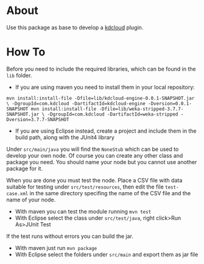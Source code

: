 # About

Use this package as base to develop a [kdcloud](http:///github.com/vispax/kd-cloud) plugin.

# How To

Before you need to include the required libraries, which can be found in the `lib` folder.
+ If you are using maven you need to install them in your local repository:

`mvn install:install-file -Dfile=lib/kdcloud-engine-0.0.1-SNAPSHOT.jar \
	 -DgroupId=com.kdcloud -DartifactId=kdcloud-engine -Dversion=0.0.1-SNAPSHOT
mvn install:install-file -Dfile=lib/weka-stripped-3.7.7-SNAPSHOT.jar \
	 -DgroupId=com.kdcloud -DartifactId=weka-stripped -Dversion=3.7.7-SNAPSHOT`

+ If you are using Eclipse instead, create a project and include them in the build path, along with the JUnit4 library

Under `src/main/java` you will find the `NoneStub` which can be used to develop your own node. Of course you can create any other class and package you need. You should name your node but you cannot use another package for it.

When you are done you must test the node. Place a CSV file with data suitable for testing under `src/test/resources`, then edit the file `test-case.xml` in the same directory specifing the name of the CSV file and the name of your node.
+ With maven you can test the module running `mvn test`
+ With Eclipse select the class under `src/test/java`, right click>Run As>JUnit Test

If the test runs without errors you can build the jar.
+ With maven just run `mvn package`
+ With Eclipse select the folders under `src/main` and export them as jar file
